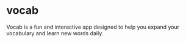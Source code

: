 # vocab

Vocab is a fun and interactive app designed to help you expand your vocabulary and learn new words daily.
